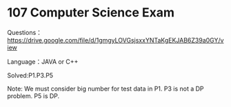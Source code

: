 # 107 Computer Science Exam

Questions：
https://drive.google.com/file/d/1gmgyLOVGsjsxxYNTaKgEKJAB6Z39a0GY/view

Language：JAVA or C++

Solved:P1.P3.P5

Note:
We must consider big number for test data in P1.
P3 is not a DP problem.
P5 is DP.
